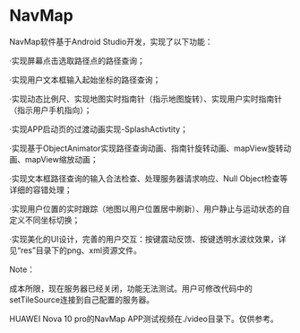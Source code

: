 # NavMap

NavMap软件基于Android Studio开发，实现了以下功能：

·实现屏幕点击选取路径点的路径查询；

·实现用户文本框输入起始坐标的路径查询；

·实现动态比例尺、实现地图实时指南针（指示地图旋转）、实现用户实时指南针（指示用户手机指向）；

·实现APP启动页的过渡动画实现-SplashActivtity；

·实现基于ObjectAnimator实现路径查询动画、指南针旋转动画、mapView旋转动画、mapView缩放动画；

·实现文本框路径查询的输入合法检查、处理服务器请求响应、Null Object检查等详细的容错处理；

·实现用户位置的实时跟踪（地图以用户位置居中刷新）、用户静止与运动状态的自定义不同坐标切换；

·实现美化的UI设计，完善的用户交互：按键震动反馈、按键透明水波纹效果，详见“res”目录下的png、xml资源文件。

Note：

成本所限，现在服务器已经关闭，功能无法测试。用户可修改代码中的setTileSource连接到自己配置的服务器。

HUAWEI Nova 10 pro的NavMap APP测试视频在./video目录下。仅供参考。

